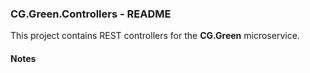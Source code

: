 
### CG.Green.Controllers - README

This project contains REST controllers for the **CG.Green** microservice.

#### Notes






